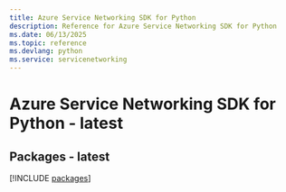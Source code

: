 ```yaml
---
title: Azure Service Networking SDK for Python
description: Reference for Azure Service Networking SDK for Python
ms.date: 06/13/2025
ms.topic: reference
ms.devlang: python
ms.service: servicenetworking
---
```

# Azure Service Networking SDK for Python - latest
## Packages - latest
[!INCLUDE [packages](service-networking-index.md)]